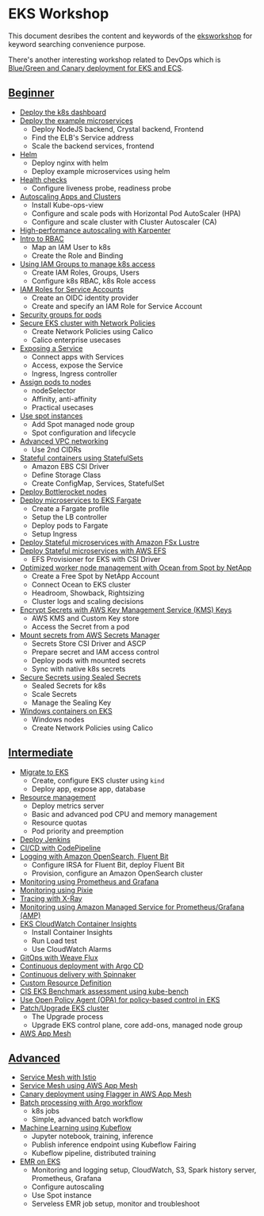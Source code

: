 # EKS Workshop

This document desribes the content and keywords of the [eksworkshop](https://www.eksworkshop.com/) for keyword searching convenience purpose.

There's another interesting workshop related to DevOps which is [Blue/Green and Canary deployment for EKS and ECS](https://catalog.us-east-1.prod.workshops.aws/workshops/2175d94a-cd79-4ed2-8e7e-1f0dd1956a3a/en-US).

## [Beginner](https://www.eksworkshop.com/beginner/)

- [Deploy the k8s dashboard](https://www.eksworkshop.com/beginner/040_dashboard/)
- [Deploy the example microservices](https://www.eksworkshop.com/beginner/050_deploy/)
  - Deploy NodeJS backend, Crystal backend, Frontend
  - Find the ELB's Service address
  - Scale the backend services, frontend
- [Helm](https://www.eksworkshop.com/beginner/060_helm/)
  - Deploy nginx with helm
  - Deploy example microservices using helm
- [Health checks](https://www.eksworkshop.com/beginner/070_healthchecks/)
  - Configure liveness probe, readiness probe
- [Autoscaling Apps and Clusters](https://www.eksworkshop.com/beginner/080_scaling/)
  - Install Kube-ops-view
  - Configure and scale pods with Horizontal Pod AutoScaler (HPA)
  - Configure and scale cluster with Cluster Autoscaler (CA)
- [High-performance autoscaling with Karpenter](https://www.eksworkshop.com/beginner/085_scaling_karpenter/)
- [Intro to RBAC](https://www.eksworkshop.com/beginner/090_rbac/)
  - Map an IAM User to k8s
  - Create the Role and Binding
- [Using IAM Groups to manage k8s access](https://www.eksworkshop.com/beginner/091_iam-groups/)
  - Create IAM Roles, Groups, Users
  - Configure k8s RBAC, k8s Role access
- [IAM Roles for Service Accounts](https://www.eksworkshop.com/beginner/110_irsa/)
  - Create an OIDC identity provider
  - Create and specify an IAM Role for Service Account
- [Security groups for pods](https://www.eksworkshop.com/beginner/115_sg-per-pod/)
- [Secure EKS cluster with Network Policies](https://www.eksworkshop.com/beginner/120_network-policies/)
  - Create Network Policies using Calico
  - Calico enterprise usecases
- [Exposing a Service](https://www.eksworkshop.com/beginner/130_exposing-service/)
  - Connect apps with Services
  - Access, expose the Service
  - Ingress, Ingress controller
- [Assign pods to nodes](https://www.eksworkshop.com/beginner/140_assigning_pods/)
  - nodeSelector
  - Affinity, anti-affinity
  - Practical usecases
- [Use spot instances](https://www.eksworkshop.com/beginner/150_spotnodegroups/)
  - Add Spot managed node group
  - Spot configuration and lifecycle
- [Advanced VPC networking](https://www.eksworkshop.com/beginner/160_advanced-networking/)
  - Use 2nd CIDRs
- [Stateful containers using StatefulSets](https://www.eksworkshop.com/beginner/170_statefulset/)
  - Amazon EBS CSI Driver
  - Define Storage Class
  - Create ConfigMap, Services, StatefulSet
- [Deploy Bottlerocket nodes](https://www.eksworkshop.com/beginner/185_bottlerocket/)
- [Deploy microservices to EKS Fargate](https://www.eksworkshop.com/beginner/180_fargate/)
  - Create a Fargate profile
  - Setup the LB controller
  - Deploy pods to Fargate
  - Setup Ingress
- [Deploy Stateful microservices with Amazon FSx Lustre](https://www.eksworkshop.com/beginner/190_fsx_lustre/)
- [Deploy Stateful microservices with AWS EFS](https://www.eksworkshop.com/beginner/190_efs/)
  - EFS Provisioner for EKS with CSI Driver
- [Optimized worker node management with Ocean from Spot by NetApp](https://www.eksworkshop.com/beginner/190_ocean/)
  - Create a Free Spot by NetApp Account
  - Connect Ocean to EKS cluster
  - Headroom, Showback, Rightsizing
  - Cluster logs and scaling decisions
- [Encrypt Secrets with AWS Key Management Service (KMS) Keys](https://www.eksworkshop.com/beginner/191_secrets/)
  - AWS KMS and Custom Key store
  - Access the Secret from a pod
- [Mount secrets from AWS Secrets Manager](https://www.eksworkshop.com/beginner/194_secrets_manager/)
  - Secrets Store CSI Driver and ASCP
  - Prepare secret and IAM access control
  - Deploy pods with mounted secrets
  - Sync with native k8s secrets
- [Secure Secrets using Sealed Secrets](https://www.eksworkshop.com/beginner/200_secrets/)
  - Sealed Secrets for k8s
  - Scale Secrets
  - Manage the Sealing Key
- [Windows containers on EKS](https://www.eksworkshop.com/beginner/300_windows/)
  - Windows nodes
  - Create Network Policies using Calico

## [Intermediate](https://www.eksworkshop.com/intermediate/)

- [Migrate to EKS](https://www.eksworkshop.com/intermediate/200_migrate_to_eks/)
  - Create, configure EKS cluster using `kind`
  - Deploy app, expose app, database
- [Resource management](https://www.eksworkshop.com/intermediate/201_resource_management/)
  - Deploy metrics server
  - Basic and advanced pod CPU and memory management
  - Resource quotas
  - Pod priority and preemption
- [Deploy Jenkins](https://www.eksworkshop.com/intermediate/210_jenkins/)
- [CI/CD with CodePipeline](https://www.eksworkshop.com/intermediate/220_codepipeline/)
- [Logging with Amazon OpenSearch, Fluent Bit](https://www.eksworkshop.com/intermediate/230_logging/)
  - Configure IRSA for Fluent Bit, deploy Fluent Bit
  - Provision, configure an Amazon OpenSearch cluster
- [Monitoring using Prometheus and Grafana](https://www.eksworkshop.com/intermediate/240_monitoring/)
- [Monitoring using Pixie](https://www.eksworkshop.com/intermediate/241_pixie/)
- [Tracing with X-Ray](https://www.eksworkshop.com/intermediate/245_x-ray/)
- [Monitoring using Amazon Managed Service for Prometheus/Grafana (AMP)](https://www.eksworkshop.com/intermediate/246_monitoring_amp_amg/)
- [EKS CloudWatch Container Insights](https://www.eksworkshop.com/intermediate/250_cloudwatch_container_insights/)
  - Install Container Insights
  - Run Load test
  - Use CloudWatch Alarms
- [GitOps with Weave Flux](https://www.eksworkshop.com/intermediate/260_weave_flux/)
- [Continuous deployment with Argo CD](https://www.eksworkshop.com/intermediate/290_argocd/)
- [Continuous delivery with Spinnaker](https://www.eksworkshop.com/intermediate/265_spinnaker_eks/)
- [Custom Resource Definition](https://www.eksworkshop.com/intermediate/270_custom_resource_definition/)
- [CIS EKS Benchmark assessment using kube-bench](https://www.eksworkshop.com/intermediate/300_cis_eks_benchmark/)
- [Use Open Policy Agent (OPA) for policy-based control in EKS](https://www.eksworkshop.com/intermediate/310_opa_gatekeeper/)
- [Patch/Upgrade EKS cluster](https://www.eksworkshop.com/intermediate/320_eks_upgrades/)
  - The Upgrade process
  - Upgrade EKS control plane, core add-ons, managed node group
- [AWS App Mesh](https://www.eksworkshop.com/intermediate/330_app_mesh/)

## [Advanced](https://www.eksworkshop.com/advanced/)

- [Service Mesh with Istio](https://www.eksworkshop.com/advanced/310_servicemesh_with_istio/)
- [Service Mesh using AWS App Mesh](https://www.eksworkshop.com/advanced/330_servicemesh_using_appmesh/)
- [Canary deployment using Flagger in AWS App Mesh](https://www.eksworkshop.com/advanced/340_appmesh_flagger/)
- [Batch processing with Argo workflow](https://www.eksworkshop.com/advanced/410_batch/)
  - k8s jobs
  - Simple, advanced batch workflow
- [Machine Learning using Kubeflow](https://www.eksworkshop.com/advanced/420_kubeflow/)
  - Jupyter notebook, training, inference
  - Publish inference endpoint using Kubeflow Fairing
  - Kubeflow pipeline, distributed training
- [EMR on EKS](https://www.eksworkshop.com/advanced/430_emr_on_eks/)
  - Monitoring and logging setup, CloudWatch, S3, Spark history server, Prometheus, Grafana
  - Configure autoscaling
  - Use Spot instance
  - Serveless EMR job setup, monitor and troubleshoot
